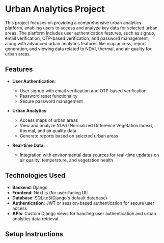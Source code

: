 # Urban Analytics Project

This project focuses on providing a comprehensive urban analytics platform, enabling users to access and analyze key data for selected urban areas. The platform includes user authentication features, such as signup, email verification, OTP-based verification, and password management, along with advanced urban analytics features like map access, report generation, and viewing data related to NDVI, thermal, and air quality for urban areas.

## Features

- **User Authentication**:
  - User signup with email verification and OTP-based verification
  - Password reset functionality
  - Secure password management

- **Urban Analytics**:
  - Access maps of urban areas
  - View and analyze NDVI (Normalized Difference Vegetation Index), thermal, and air quality data
  - Generate reports based on selected urban areas

- **Real-time Data**:
  - Integration with environmental data sources for real-time updates on air quality, temperature, and vegetation health

## Technologies Used

- **Backend**: Django
- **Frontend**: Next.js (for user-facing UI)
- **Database**: SQLite3(Django's default database)
- **Authentication**: JWT or session-based authentication for secure user access
- **APIs**: Custom Django views for handling user authentication and urban analytics data retrieval

## Setup Instructions


